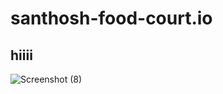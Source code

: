 # santhosh-food-court.io

## hiiii
![Screenshot (8)](https://user-images.githubusercontent.com/75235334/222044503-298ab08d-cc5a-4ffe-b8ae-faef539f0e7a.png)
